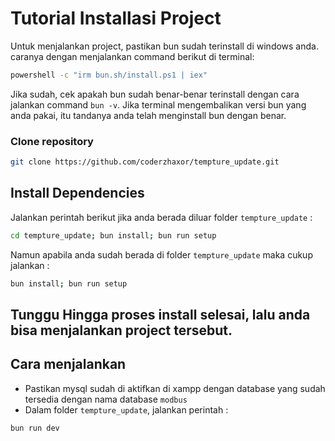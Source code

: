 # Tutorial Installasi Project
Untuk menjalankan project, pastikan bun sudah terinstall di windows anda. caranya dengan menjalankan command berikut di terminal:

```bash
powershell -c "irm bun.sh/install.ps1 | iex"
```

Jika sudah, cek apakah bun sudah benar-benar terinstall dengan cara jalankan command `bun -v`. Jika terminal mengembalikan versi bun yang anda pakai, itu tandanya anda telah menginstall bun dengan benar.
### Clone repository

```bash
git clone https://github.com/coderzhaxor/tempture_update.git
```


## Install Dependencies
Jalankan perintah berikut jika anda berada diluar folder `tempture_update` :
```bash
cd tempture_update; bun install; bun run setup
```

Namun apabila anda sudah berada di folder `tempture_update` maka cukup jalankan :
```bash
bun install; bun run setup
```
Tunggu Hingga proses install selesai, lalu anda bisa menjalankan project tersebut.
---

## Cara menjalankan
- Pastikan mysql sudah di aktifkan di xampp dengan database yang sudah tersedia dengan nama database `modbus`
- Dalam folder `tempture_update`, jalankan perintah :
```bash
bun run dev
```
